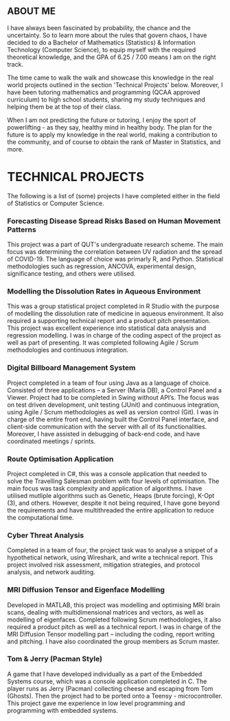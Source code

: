 ## ABOUT ME

I have always been fascinated by probability, the chance and the uncertainty. So to learn more about the rules that govern chaos,
I have decided to do a Bachelor of Mathematics (Statistics) & Information Technology (Computer Science), 
to equip myself with the required theoretical knowledge, and the GPA of 6.25 / 7.00 means I am on the right track.

The time came to walk the walk and showcase this knowledge in the real world projects outlined in the section 'Technical Projects' below.
Moreover, I have been tutoring mathematics and programming (QCAA approved curriculum) to high school students,
sharing my study techniques and helping them be at the top of their class. 

When I am not predicting the future or tutoring, I enjoy the sport of powerlifting - as they say, healthy mind in healthy body.
The plan for the future is to apply my knowledge in the real world, making a contribution to the community,
and of course to obtain the rank of Master in Statistics, and more.

# TECHNICAL PROJECTS

The following is a list of (some) projects I have completed either in the field of Statistics or Computer Science.

### Forecasting Disease Spread Risks Based on Human Movement Patterns

This project was a part of QUT's undergraduate research scheme. The main focus was determining
the correlation between UV radiation and the spread of COVID-19. The language of choice was primarly R,
and Python. Statistical methodologies such as regression, ANCOVA, experimental design, significance testing,
and others were utilised.

### Modelling the Dissolution Rates in Aqueous Environment

 This was a group statistical project completed in R Studio with the purpose of modelling the dissolution rate of medicine in aqueous environment. It also required a supporting technical report and a product pitch presentation. This project was excellent experience into statistical data analysis and regression modelling. I was in charge of the coding aspect of the project as well as part of presenting. It was completed following Agile / Scrum methodologies and continuous integration. 
 
### Digital Billboard Management System 

Project completed in a team of four using Java as a language of choice. Consisted of three applications – a Server (Maria DB), a Control Panel and a Viewer. Project had to be completed in Swing without API’s. The focus was on test driven development, unit testing (JUnit) and continuous integration, using Agile / Scrum methodologies as well as version control (Git). I was in charge of the entire front end, having built the Control Panel interface, and client-side communication with the server with all of its functionalities. Moreover, I have assisted in debugging of back-end code, and have coordinated meetings / sprints. 

### Route Optimisation Application 

 Project completed in C#, this was a console application that needed to solve the Travelling Salesman problem with four levels of optimisation. The main focus was task complexity and application of algorithms. I have utilised mutliple algorithms such as Genetic, Heaps (brute forcing), K-Opt (3), and others. However, despite it not being required, I have gone beyond the requirements and have multithreaded the entire application to reduce the computational time. 
 
### Cyber Threat Analysis

Completed in a team of four, the project task was to analyse a snippet of a hypothetical network, using
Wireshark, and write a technical report. This project involved risk assessment, mitigation strategies,
and protocol analysis, and network auditing.
 
### MRI Diffusion Tensor and Eigenface Modelling 

 Developed in MATLAB, this project was modelling and optimising MRI brain scans, dealing with multidimensional matrices and vectors, as well as modelling of eigenfaces. Completed following Scrum methodologies, it also required a product pitch as well as a technical report. I was in charge of the MRI Diffusion Tensor modelling part – including the coding, report writing and pitching. I have also coordinated the group members as Scrum master.
 
### Tom & Jerry (Pacman Style) 

A game that I have developed individually as a part of the Embedded Systems course, which was a console application completed in C. The player runs as Jerry (Pacman) collecting cheese and escaping from Tom (Ghosts). Then the project had to be ported onto a Teensy  - microcontroller. This project gave me experience in low level programming and programming with embedded systems. 
  
